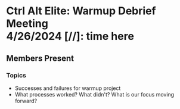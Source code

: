 # Ctrl Alt Elite: Warmup Debrief Meeting <br> 4/26/2024 [//]: time here

## Members Present

### Topics
- Successes and failures for warmup project
- What processes worked? What didn't? What is our focus moving forward?